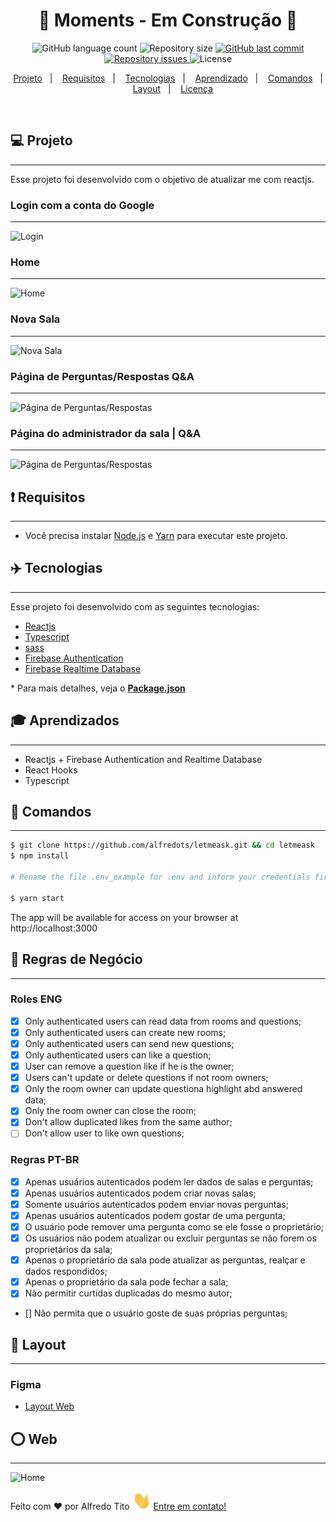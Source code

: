 <h1 align="center">
🚧 Moments - Em Construção 🚧
</h1>

<p align="center">
  <img alt="GitHub language count" src="https://img.shields.io/github/languages/count/alfredots/letmeask">

  <img alt="Repository size" src="https://img.shields.io/github/repo-size/alfredots/letmeask">

  <a href="https://github.com/alfredots/letmeask/commits/main">
    <img alt="GitHub last commit" src="https://img.shields.io/github/last-commit/alfredots/letmeask">
  </a>

  <a href="https://github.com/alfredots/FindHouses/issues">
    <img alt="Repository issues" src="https://img.shields.io/github/issues/alfredots/letmeask">
  </a>

  <img alt="License" src="https://img.shields.io/badge/license-MIT-brightgreen">
</p>

<p align="center">
  <a href="#-projeto">Projeto</a>&nbsp;&nbsp;&nbsp;|&nbsp;&nbsp;&nbsp;
    <a href="#rocket-requisitos">Requisitos</a>&nbsp;&nbsp;&nbsp;|&nbsp;&nbsp;&nbsp;
  <a href="#rocket-tecnologias">Tecnologias</a>&nbsp;&nbsp;&nbsp;|&nbsp;&nbsp;&nbsp;
  <a href="#rocket-aprendizado">Aprendizado</a>&nbsp;&nbsp;&nbsp;|&nbsp;&nbsp;&nbsp;
  <a href="#rocket-comandos">Comandos</a>&nbsp;&nbsp;&nbsp;|&nbsp;&nbsp;&nbsp;
  <a href="#rocket-layout">Layout</a>&nbsp;&nbsp;&nbsp;|&nbsp;&nbsp;&nbsp;
  <a href="#memo-licença">Licença</a>
</p>
<br>

## 💻 Projeto
---
Esse projeto foi desenvolvido com o objetivo de atualizar me com reactjs.

### Login com a conta do Google
---
![Login](./images/00.png)

### Home
---
![Home](./images/01.png)

### Nova Sala
---
![Nova Sala](./images/02.png)
### Página de Perguntas/Respostas Q&A
---
![Página de Perguntas/Respostas](./images/03.png)

### Página do administrador da sala | Q&A
---
![Página de Perguntas/Respostas](./images/04.png)

## ❗ Requisitos
---
- Você precisa instalar [Node.js](https://nodejs.org/en/download/) e [Yarn](https://yarnpkg.com/) para executar este projeto.
## ✈️ Tecnologias
---
Esse projeto foi desenvolvido com as seguintes tecnologias:

- [Reactjs](https://pt-br.reactjs.org/)
- [Typescript](https://www.typescriptlang.org/)
- [sass](https://sass-lang.com/)
- [Firebase Authentication](https://firebase.google.com/products/auth)
- [Firebase Realtime Database](https://firebase.google.com/products/realtime-database)

\* Para mais detalhes, veja o **[Package.json](./package.json)**

## 🎓 Aprendizados
---
- Reactjs + Firebase Authentication and Realtime Database
- React Hooks
- Typescript

## 📃 Comandos
---

```bash
$ git clone https://github.com/alfredots/letmeask.git && cd letmeask
$ npm install

# Rename the file .env_example for .env and inform your credentials firebase

$ yarn start
```
The app will be available for access on your browser at http://localhost:3000

## 📐 Regras de Negócio
---
### Roles ENG
 - [x] Only authenticated users can read data from rooms and questions;
 - [x] Only authenticated users can create new rooms;
 - [x] Only authenticated users can send new questions;
 - [x] Only authenticated users can like a question;
 - [x] User can remove a question like if he is the owner;
 - [x] Users can't update or delete questions if not room owners;
 - [x] Only the room owner can update questiona highlight abd answered data;
 - [x] Only the room owner can close the room;
 - [x] Don't allow duplicated likes from the same author;
 - [ ] Don't allow user to like own questions;
 
### Regras PT-BR
 - [x] Apenas usuários autenticados podem ler dados de salas e perguntas;
 - [x] Apenas usuários autenticados podem criar novas salas;
 - [x] Somente usuários autenticados podem enviar novas perguntas;
 - [x] Apenas usuários autenticados podem gostar de uma pergunta;
 - [x] O usuário pode remover uma pergunta como se ele fosse o proprietário;
 - [x] Os usuários não podem atualizar ou excluir perguntas se não forem os proprietários da sala;
 - [x] Apenas o proprietário da sala pode atualizar as perguntas, realçar e dados respondidos;
 - [x] Apenas o proprietário da sala pode fechar a sala;
 - [x] Não permitir curtidas duplicadas do mesmo autor;
 - [] Não permita que o usuário goste de suas próprias perguntas;

## 🎨 Layout
---
### Figma
- [Layout Web](https://www.figma.com/file/kQFDoPWWvyaDKyFFlUYMpe/Letmeask) 

## ⭕ Web
---
![Home](./images/01.png)

Feito com ❤️ por Alfredo Tito <img src="https://raw.githubusercontent.com/Douglasproglima/douglasproglima/master/gifs/Hi.gif" width="30px"></h2> [Entre em contato!](https://www.linkedin.com/in/alfredo-tito-837429ba/)